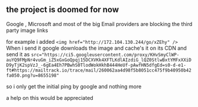 ## the project is doomed for now 

Google , Microsoft and most of the big Email providers are blocking the third party image links 

for example i added `<img href="http://172.104.130.244/go/xZEhy" />`
When i send it google downloads the image and cache's it on its CDN and send it as `src="https://ci5.googleusercontent.com/proxy/KHvSmyClWP-auYQ9FMpNr4vuGm_iZ5xGxGoQpqj15DCXVKk4XFTLKdlAIzdiG_lQZ0StlwBxtYMFxXXiDD9yTjK2spVzJ_-6gEa4Eh7PBwhS0TlodWokHkhB444HeUf-pAwfHN5dfgEd=s0-d-e1-ft#https://mailtrack.io/trace/mail/260062aa4d98f5b8051cc475f9b40950b42fa050.png?u=8655198"`

so i only get the initial ping by google and nothing more

a help on this would be appreciated 